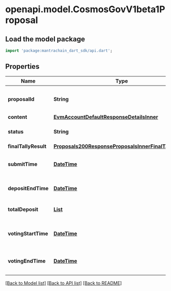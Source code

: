 # openapi.model.CosmosGovV1beta1Proposal

## Load the model package
```dart
import 'package:mantrachain_dart_sdk/api.dart';
```

## Properties
Name | Type | Description | Notes
------------ | ------------- | ------------- | -------------
**proposalId** | **String** | proposal_id defines the unique id of the proposal. | [optional] 
**content** | [**EvmAccountDefaultResponseDetailsInner**](EvmAccountDefaultResponseDetailsInner.md) |  | [optional] 
**status** | **String** | status defines the proposal status. | [optional] [default to 'PROPOSAL_STATUS_UNSPECIFIED']
**finalTallyResult** | [**Proposals200ResponseProposalsInnerFinalTallyResult**](Proposals200ResponseProposalsInnerFinalTallyResult.md) |  | [optional] 
**submitTime** | [**DateTime**](DateTime.md) | submit_time is the time of proposal submission. | [optional] 
**depositEndTime** | [**DateTime**](DateTime.md) | deposit_end_time is the end time for deposition. | [optional] 
**totalDeposit** | [**List<TokenfactoryParams200ResponseParamsDenomCreationFeeInner>**](TokenfactoryParams200ResponseParamsDenomCreationFeeInner.md) | total_deposit is the total deposit on the proposal. | [optional] [default to const []]
**votingStartTime** | [**DateTime**](DateTime.md) | voting_start_time is the starting time to vote on a proposal. | [optional] 
**votingEndTime** | [**DateTime**](DateTime.md) | voting_end_time is the end time of voting on a proposal. | [optional] 

[[Back to Model list]](../README.md#documentation-for-models) [[Back to API list]](../README.md#documentation-for-api-endpoints) [[Back to README]](../README.md)


